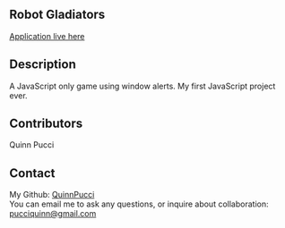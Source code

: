## Robot Gladiators

  [Application live here](https://quinnpucci.github.io/robot-gladiators/)

  ## Description
  A JavaScript only game using window alerts. My first JavaScript project ever.

  ## Contributors
  Quinn Pucci
  
  ## Contact
  My Github: [QuinnPucci](https://github.com/QuinnPucci)
  </br>
  You can email me to ask any questions, or inquire about collaboration: pucciquinn@gmail.com
